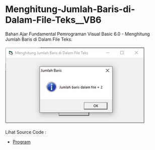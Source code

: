 # Menghitung-Jumlah-Baris-di-Dalam-File-Teks__VB6
Bahan Ajar Fundamental Pemrograman Visual Basic 6.0 - Menghitung Jumlah Baris di Dalam File Teks.<br><br>
<img src="https://github.com/RizkyKhapidsyah/Menghitung-Jumlah-Baris-di-Dalam-File-Teks__VB6/blob/master/result/001.PNG"><br><br>
Lihat Source Code : <br>
- <a href="https://github.com/RizkyKhapidsyah/Menghitung-Jumlah-Baris-di-Dalam-File-Teks__VB6/blob/master/Form1.frm">Program</a>
